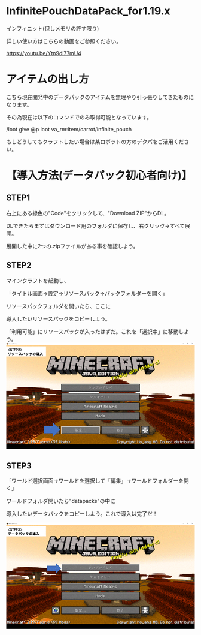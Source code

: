 # InfinitePouchDataPack_for1.19.x
インフィニット(但しメモリの許す限り)

詳しい使い方はこちらの動画をご参照ください。
 
https://youtu.be/Ytn9dl77mU4
 
# アイテムの出し方
 
こちら現在開発中のデータパックのアイテムを無理やり引っ張りしてきたものになります。
 
その為現在は以下のコマンドでのみ取得可能となっています。
 
/loot give @p loot va_rm:item/carrot/infinite_pouch
 
もしどうしてもクラフトしたい場合は某ロボットの方のデタパをご活用ください。
 
 
# 【導入方法(データパック初心者向け)】 
## STEP1
右上にある緑色の"Code"をクリックして、"Download ZIP"からDL。
 
DLできたらまずはダウンロード用のフォルダに保存し、右クリック→すべて展開。
 
展開した中に2つの.zipファイルがある事を確認しよう。
 
 
## STEP2
マインクラフトを起動し、
 
「タイトル画面→設定→リソースパック→パックフォルダーを開く」
 
リソースパックフォルダを開いたら、ここに
 
導入したいリソースパックをコピーしよう。
 
「利用可能」にリソースパックが入ったはずだ。これを「選択中」に移動しよう。
 ![STEP2](STEP2.gif)
 
 
## STEP3
「ワールド選択画面→ワールドを選択して「編集」→ワールドフォルダーを開く」
 
ワールドフォルダ開いたら"datapacks"の中に
 
導入したいデータパックをコピーしよう。これで導入は完了だ！
 
 
 ![STEP3](STEP3.gif)
  
